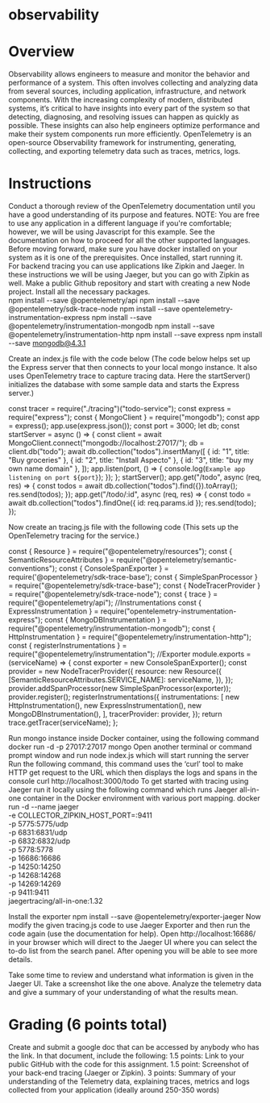 # observability 
# Overview
Observability allows engineers to measure and monitor the behavior and performance of a system. This often involves collecting and analyzing data from several sources, including application, infrastructure, and network components.
With the increasing complexity of modern, distributed systems, it’s critical to have insights into every part of the system so that detecting, diagnosing, and resolving issues can happen as quickly as possible. These insights can also help engineers optimize performance and make their system components run more efficiently.
OpenTelemetry is an open-source Observability framework for instrumenting, generating, collecting, and exporting telemetry data such as traces, metrics, logs. 

# Instructions
Conduct a thorough review of the OpenTelemetry documentation until you have a good understanding of its purpose and features. 
NOTE: You are free to use any application in a different language if you're comfortable; however, we will be using Javascript for this example. See the documentation on how to proceed for all the other supported languages. 
Before moving forward, make sure you have docker installed on your system as it is one of the prerequisites. Once installed, start running it.  
For backend tracing you can use applications like Zipkin and Jaeger. In these instructions we will be using Jaeger, but you can go with Zipkin as well.
Make a public Github repository and start with creating a new Node project.
Install all the necessary packages.  
npm install --save @opentelemetry/api
npm install --save @opentelemetry/sdk-trace-node
npm install --save opentelemetry-instrumentation-express
npm install --save @opentelemetry/instrumentation-mongodb
npm install --save @opentelemetry/instrumentation-http
npm install --save express
npm install --save mongodb@4.3.1

Create an index.js file with the code below
(The code below helps set up the Express server that then connects to your local mongo instance. It also uses OpenTelemetry trace to capture tracing data. Here the startServer() initializes the database with some sample data and starts the Express server.)

const tracer = require("./tracing")("todo-service");
const express = require("express");
const { MongoClient } = require("mongodb");
const app = express();
app.use(express.json());
const port = 3000;
let db;
const startServer = async () => {
   const client = await MongoClient.connect("mongodb://localhost:27017/");
   db = client.db("todo");
   await db.collection("todos").insertMany([
       { id: "1", title: "Buy groceries" },
       { id: "2", title: "Install Aspecto" },
       { id: "3", title: "buy my own name domain" },
   ]);
   app.listen(port, () => {
       console.log(`Example app listening on port ${port}`);
   });
};
startServer();
app.get("/todo", async (req, res) => {
   const todos = await db.collection("todos").find({}).toArray();
   res.send(todos);
});
app.get("/todo/:id", async (req, res) => {
   const todo = await db.collection("todos").findOne({ id: req.params.id });
   res.send(todo);
});
           
Now create an tracing.js file with the following code
(This sets up the OpenTelemetry tracing for the service.)

const { Resource } = require("@opentelemetry/resources");
const { SemanticResourceAttributes } = require("@opentelemetry/semantic-conventions");
const { ConsoleSpanExporter } = require('@opentelemetry/sdk-trace-base');
const { SimpleSpanProcessor } = require("@opentelemetry/sdk-trace-base");
const { NodeTracerProvider } = require("@opentelemetry/sdk-trace-node");
const { trace } = require("@opentelemetry/api");
//Instrumentations
const { ExpressInstrumentation } = require("opentelemetry-instrumentation-express");
const { MongoDBInstrumentation } = require("@opentelemetry/instrumentation-mongodb");
const { HttpInstrumentation } = require("@opentelemetry/instrumentation-http");
const { registerInstrumentations } = require("@opentelemetry/instrumentation");
//Exporter
module.exports = (serviceName) => {
   const exporter = new ConsoleSpanExporter();
   const provider = new NodeTracerProvider({
       resource: new Resource({
           [SemanticResourceAttributes.SERVICE_NAME]: serviceName,
       }),
   });
   provider.addSpanProcessor(new SimpleSpanProcessor(exporter));
   provider.register();
   registerInstrumentations({
       instrumentations: [
           new HttpInstrumentation(),
           new ExpressInstrumentation(),
           new MongoDBInstrumentation(),
       ],
       tracerProvider: provider,
   });
   return trace.getTracer(serviceName);
};

Run mongo instance inside Docker container, using the following command 
docker run -d -p 27017:27017 mongo
Open another terminal or command prompt window and run node index.js
which will start running the server 
Run the following command, this command uses the ‘curl’ tool to make HTTP get request to the URL which then displays the logs and spans in the console
 curl http://localhost:3000/todo
To get started with tracing using Jaeger run it locally using the following command which runs Jaeger all-in-one container in the Docker environment with various port mapping. 
docker run -d --name jaeger \
  -e COLLECTOR_ZIPKIN_HOST_PORT=:9411 \
  -p 5775:5775/udp \
  -p 6831:6831/udp \
  -p 6832:6832/udp \
  -p 5778:5778 \
  -p 16686:16686 \
  -p 14250:14250 \
  -p 14268:14268 \
  -p 14269:14269 \
  -p 9411:9411 \
  jaegertracing/all-in-one:1.32


Install the exporter npm install --save @opentelemetry/exporter-jaeger
Now modify the given tracing.js code to use Jaeger Exporter and then run the code again (use the documentation for help).
Open http://localhost:16686/ in your browser which will direct to the Jaeger UI where you can select the to-do list from the search panel. After opening you will be able to see more details. 


Take some time to review and understand what information is given in the Jaeger UI. Take a screenshot like the one above.
Analyze the telemetry data and give a summary of your understanding of what the results mean. 

# Grading (6 points total)
Create and submit a google doc that can be accessed by anybody who has the link. In that document, include the following:
1.5 points: Link to your public GitHub with the code for this assignment.
1.5 point: Screenshot of your back-end tracing (Jaeger or Zipkin).
3 points: Summary of your understanding of the Telemetry data, explaining traces, metrics and logs collected from your application (ideally around 250-350 words)


